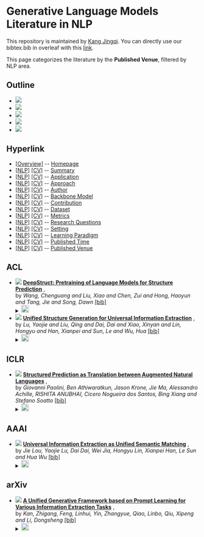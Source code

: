 # Generative Language Models Literature in NLP 
This repository is maintained by [Kang Jingqi](https://jingqikang.github.io/). You can directly use our bibtex.bib in overleaf with this [link](https://www.overleaf.com/read/gszxbvbkprfs).

This page categorizes the literature by the **Published Venue**, filtered by NLP area.

## Outline 
- [![](https://img.shields.io/badge/Hyperlink-blue)](https://github.com/JingqiKang/GLMPapers/blob/master/GLM4nlp/./README.md#hyperlink)
- [![](https://img.shields.io/badge/ACL-2-blue)](https://github.com/JingqiKang/GLMPapers/blob/master/GLM4nlp/./README.md#acl)
- [![](https://img.shields.io/badge/ICLR-1-blue)](https://github.com/JingqiKang/GLMPapers/blob/master/GLM4nlp/./README.md#iclr)
- [![](https://img.shields.io/badge/AAAI-1-blue)](https://github.com/JingqiKang/GLMPapers/blob/master/GLM4nlp/./README.md#aaai)
- [![](https://img.shields.io/badge/arXiv-1-blue)](https://github.com/JingqiKang/GLMPapers/blob/master/GLM4nlp/./README.md#arxiv)
## Hyperlink 
- [[Overview]](https://github.com/JingqiKang/GLMPapers/blob/master/README.md) -- [Homepage](https://github.com/JingqiKang/GLMPapers/blob/master/README.md)
- [[NLP]](https://github.com/JingqiKang/GLMPapers/blob/master/GLM4nlp/./)  [[CV]](https://github.com/JingqiKang/GLMPapers/blob/master/GLM4cv/./) -- [Summary](https://github.com/JingqiKang/GLMPapers/blob/master/GLM4all/./)
- [[NLP]](https://github.com/JingqiKang/GLMPapers/blob/master/GLM4nlp/application)  [[CV]](https://github.com/JingqiKang/GLMPapers/blob/master/GLM4cv/application) -- [Application](https://github.com/JingqiKang/GLMPapers/blob/master/GLM4all/application)
- [[NLP]](https://github.com/JingqiKang/GLMPapers/blob/master/GLM4nlp/approach)  [[CV]](https://github.com/JingqiKang/GLMPapers/blob/master/GLM4cv/approach) -- [Approach](https://github.com/JingqiKang/GLMPapers/blob/master/GLM4all/approach)
- [[NLP]](https://github.com/JingqiKang/GLMPapers/blob/master/GLM4nlp/author)  [[CV]](https://github.com/JingqiKang/GLMPapers/blob/master/GLM4cv/author) -- [Author](https://github.com/JingqiKang/GLMPapers/blob/master/GLM4all/author)
- [[NLP]](https://github.com/JingqiKang/GLMPapers/blob/master/GLM4nlp/backbone_model)  [[CV]](https://github.com/JingqiKang/GLMPapers/blob/master/GLM4cv/backbone_model) -- [Backbone Model](https://github.com/JingqiKang/GLMPapers/blob/master/GLM4all/backbone_model)
- [[NLP]](https://github.com/JingqiKang/GLMPapers/blob/master/GLM4nlp/contribution)  [[CV]](https://github.com/JingqiKang/GLMPapers/blob/master/GLM4cv/contribution) -- [Contribution](https://github.com/JingqiKang/GLMPapers/blob/master/GLM4all/contribution)
- [[NLP]](https://github.com/JingqiKang/GLMPapers/blob/master/GLM4nlp/dataset)  [[CV]](https://github.com/JingqiKang/GLMPapers/blob/master/GLM4cv/dataset) -- [Dataset](https://github.com/JingqiKang/GLMPapers/blob/master/GLM4all/dataset)
- [[NLP]](https://github.com/JingqiKang/GLMPapers/blob/master/GLM4nlp/metrics)  [[CV]](https://github.com/JingqiKang/GLMPapers/blob/master/GLM4cv/metrics) -- [Metrics](https://github.com/JingqiKang/GLMPapers/blob/master/GLM4all/metrics)
- [[NLP]](https://github.com/JingqiKang/GLMPapers/blob/master/GLM4nlp/research_question)  [[CV]](https://github.com/JingqiKang/GLMPapers/blob/master/GLM4cv/research_question) -- [Research Questions](https://github.com/JingqiKang/GLMPapers/blob/master/GLM4all/research_question)
- [[NLP]](https://github.com/JingqiKang/GLMPapers/blob/master/GLM4nlp/setting)  [[CV]](https://github.com/JingqiKang/GLMPapers/blob/master/GLM4cv/setting) -- [Setting](https://github.com/JingqiKang/GLMPapers/blob/master/GLM4all/setting)
- [[NLP]](https://github.com/JingqiKang/GLMPapers/blob/master/GLM4nlp/supervision)  [[CV]](https://github.com/JingqiKang/GLMPapers/blob/master/GLM4cv/supervision) -- [ Learning Paradigm](https://github.com/JingqiKang/GLMPapers/blob/master/GLM4all/supervision)
- [[NLP]](https://github.com/JingqiKang/GLMPapers/blob/master/GLM4nlp/time)  [[CV]](https://github.com/JingqiKang/GLMPapers/blob/master/GLM4cv/time) -- [Published Time](https://github.com/JingqiKang/GLMPapers/blob/master/GLM4all/time)
- [[NLP]](https://github.com/JingqiKang/GLMPapers/blob/master/GLM4nlp/venue)  [[CV]](https://github.com/JingqiKang/GLMPapers/blob/master/GLM4cv/venue) -- [Published Venue](https://github.com/JingqiKang/GLMPapers/blob/master/GLM4all/venue)

## ACL

- [![](https://img.shields.io/badge/ACL-2022-blue)](https://aclanthology.org/2022.findings-acl.67) [**DeepStruct: Pretraining of Language Models for Structure Prediction**](https://aclanthology.org/2022.findings-acl.67) , <br> by *Wang, Chenguang  and
Liu, Xiao  and
Chen, Zui  and
Hong, Haoyun  and
Tang, Jie  and
Song, Dawn* [[bib]](https://github.com/JingqiKang/GLMPapers/blob/master/./bibtex.bib#L50-L73)<br> </details><details><summary><img src=https://github.com/JingqiKang/GLMPapers/blob/master/scripts/svg/copy_icon.png height="20"></summary><pre>```Deepstruct2022```
- [![](https://img.shields.io/badge/ACL-2022-blue)](https://aclanthology.org/2022.acl-long.395) [**Unified Structure Generation for Universal Information Extraction**](https://aclanthology.org/2022.acl-long.395) , <br> by *Lu, Yaojie  and
Liu, Qing  and
Dai, Dai  and
Xiao, Xinyan  and
Lin, Hongyu  and
Han, Xianpei  and
Sun, Le  and
Wu, Hua* [[bib]](https://github.com/JingqiKang/GLMPapers/blob/master/./bibtex.bib#L75-L100)<br> </details><details><summary><img src=https://github.com/JingqiKang/GLMPapers/blob/master/scripts/svg/copy_icon.png height="20"></summary><pre>```UIE2022```
## ICLR

- [![](https://img.shields.io/badge/ICLR-2021-blue)](https://openreview.net/forum?id=US-TP-xnXI) [**Structured Prediction as Translation between Augmented Natural Languages**](https://openreview.net/forum?id=US-TP-xnXI) , <br> by *Giovanni Paolini, Ben Athiwaratkun, Jason Krone, Jie Ma, Alessandro Achille, RISHITA ANUBHAI, Cicero Nogueira dos Santos, Bing Xiang and Stefano Soatto* [[bib]](https://github.com/JingqiKang/GLMPapers/blob/master/./bibtex.bib#L30-L48)<br> </details><details><summary><img src=https://github.com/JingqiKang/GLMPapers/blob/master/scripts/svg/copy_icon.png height="20"></summary><pre>```TANL2021```
## AAAI

- [![](https://img.shields.io/badge/AAAI-2023-blue)](https://arxiv.org/abs/2301.03282) [**Universal Information Extraction as Unified Semantic Matching**](https://arxiv.org/abs/2301.03282) , <br> by *Jie Lou, Yaojie Lu, Dai Dai, Wei Jia, Hongyu Lin, Xianpei Han, Le Sun and Hua Wu* [[bib]](https://github.com/JingqiKang/GLMPapers/blob/master/./bibtex.bib#L121-L139)<br> </details><details><summary><img src=https://github.com/JingqiKang/GLMPapers/blob/master/scripts/svg/copy_icon.png height="20"></summary><pre>```USM2023```
## arXiv

- [![](https://img.shields.io/badge/arXiv_preprint_arXiv:2209.11570-2022-blue)](https://arxiv.org/abs/2209.11570) [**A Unified Generative Framework based on Prompt Learning for Various Information Extraction Tasks**](https://arxiv.org/abs/2209.11570) , <br> by *Kan, Zhigang, Feng, Linhui, Yin, Zhangyue, Qiao, Linbo, Qiu, Xipeng and Li, Dongsheng* [[bib]](https://github.com/JingqiKang/GLMPapers/blob/master/./bibtex.bib#L102-L119)<br> </details><details><summary><img src=https://github.com/JingqiKang/GLMPapers/blob/master/scripts/svg/copy_icon.png height="20"></summary><pre>```CPGF2022```